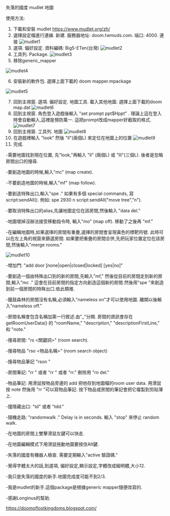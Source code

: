 失落的國度 mudlet 地圖

使用方法:
1. 下載和安裝 mudlet https://www.mudlet.org/zh/
2. 選擇設定檔進行連線. 新建. 服務器地址: doom.twmuds.com. 端口: 4000. 連接
![mudlet1](https://github.com/user-attachments/assets/46ffbe95-b37c-46a4-a83a-13231bb70bc9)
3. 選項. 偏好設定. 資料編碼: Big5-ETen(台灣)
![mudlet2](https://github.com/user-attachments/assets/f93f14f2-270c-4001-ae9f-962358c681bf)
4. 工具列. Package.
![mudlet3](https://github.com/user-attachments/assets/89998853-b1ef-4b34-a6fc-c16b88716cff)
5. 移除generic_mapper

![mudlet4](https://github.com/user-attachments/assets/32b7aa45-525a-45d8-b09a-243c33818d65)

6. 安裝新的軟件包. 選擇上面下載的 doom mapper.mpackage

![mudlet5](https://github.com/user-attachments/assets/59454ba4-a6fc-46a4-8a75-4946ec0fb8dc)

7. 回到主視窗. 選項. 偏好設定. 地圖工具. 載入其他地圖. 選擇上面下載的doom map.dat
![mudlet6](https://github.com/user-attachments/assets/b190d63b-5677-4e1b-864d-5d36f89eb42a)
8. 回到主視窗. 角色登入遊戲後輸入 "set prompt ppt$Hppt" . 理論上這在登入時會自動輸入,這裡是預防萬一. 這把prompt改成mapper好截取的格式.
![mudlet7](https://github.com/user-attachments/assets/781f5373-0195-4f82-ad0d-c2bd4de6cb3b)
9. 回到主視窗. 工具列. 地圖
![mudlet8](https://github.com/user-attachments/assets/26ba2f38-de2a-4b18-8304-87490d8dc959)
10. 在遊戲裡輸入 "look" 然後 "ll"(兩個L) 來定位在地圖上的位置
![mudlet9](https://github.com/user-attachments/assets/b00b4721-5ef7-44f9-b891-cb311c1a5932)
11. 完成.

-需要地圖找到現在位置, 先"look,"再輸入 "ll" (兩個L) 或 "lll"(三個L). 後者是忽略房間出口的搜尋.

-要創造地圖的時候,輸入"mc" (map create).

-不要創造地圖的時候,輸入"mf" (map follow).

-要創造特殊出口,輸入"spe <room id> <alias> <special command>." 如果有多個 special commands, 寫 script:sendAll(<speciall commands separated by commas>). 例如: spe 2930 n script:sendAll("move tree","n").

-要取消特殊出口的alias,先讓地圖定位在該房間,然後輸入 "data del."

-地圖壞掉沒辦法接受移動指令時, 輸入"mo" (map off). 移動了之後再 "mf."

-在編輯地圖時,如果選擇的房間有重疊,選擇的房間會呈現黃色的標靶符號. 此時可以在左上角的視窗來篩選房間. 如果要把重疊的房間合併,先把玩家位置定位在該房間,然後輸入"merge rooms."

![mudlet10](https://github.com/user-attachments/assets/5d0b9b3a-5f27-4d30-a696-131b1b40c076)

-增加門: "add door <direction> [none|open|closed|locked] [yes|no]"

-要創造一個由特殊出口到的新的房間,先輸入"mf," 然後從目前的房間走到新的房間,輸入"mc <direction>." 這會在目前房間的指定方向創造這個新的房間.然後用"spe <alias> <special command>"來創造到前一個房間的特殊出口.依此類推.

-鐘鼓森林的房間沒有名稱,必須輸入"nameless on"才可以使用地圖. 離開以後輸入"nameless off."

-房間名稱會包含名稱加第一行敘述.由"_"分開. 房間的資訊會存在getRoomUserData() 的 "roomName," "description," "descriptionFirstLine," 和 "note."

-搜尋房間: "rs <關鍵詞>" (room search).

-搜尋物品 "rso <物品名稱>" (room search object)

-搜尋物品筆記 "rson <lua regex>"

-房間筆記: "rr <room id> <note>" 或者 "rr <note>" 或者 "rr." 刪除用 "rn del."

-物品筆記: 用滑鼠按物品旁邊的 add 把他存到地圖檔的room user data. 用滑鼠按 note 然後用 "rr <note>"可以寫物品筆記. 按下物品或房間的筆記會把它複製到剪貼簿上.

-撞隱藏出口: "td" 或者 "tdd."

-隨機走路: "randomwalk <delay> <stopping prompt>." Delay is in seconds. 輸入 "stop" 來停止 random walk.

-在地圖的房間上雙擊滑鼠左鍵可以快走.

-在地圖編輯模式下用滑鼠拖動地圖要按住Alt鍵.

-失落的國度有機器人檢查. 需要定期輸入"active 驗證碼."

-覺得字體太大的話,到選項, 偏好設定,顯示設定,字體改成細明體,大小12.

-我只是失落的國度的新手.地圖完成度可能不到2/3.

-我是mudlet的新手.這個package是根據generic mapper隨便改寫的.

-感謝Longinus的幫助.

https://doomoflostkingdoms.blogspot.com/
